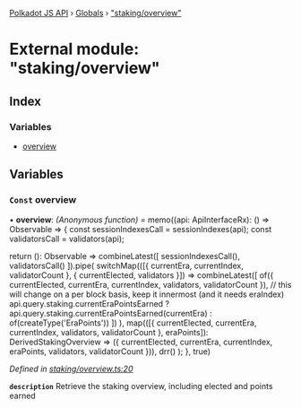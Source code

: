 [Polkadot JS API](../README.md) › [Globals](../globals.md) › ["staking/overview"](_staking_overview_.md)

# External module: "staking/overview"

## Index

### Variables

* [overview](_staking_overview_.md#const-overview)

## Variables

### `Const` overview

• **overview**: *(Anonymous function)* =  memo((api: ApiInterfaceRx): () => Observable<DerivedStakingOverview> => {
  const sessionIndexesCall = sessionIndexes(api);
  const validatorsCall = validators(api);

  return (): Observable<DerivedStakingOverview> =>
    combineLatest([
      sessionIndexesCall(),
      validatorsCall()
    ]).pipe(
      switchMap(([{ currentEra, currentIndex, validatorCount }, { currentElected, validators }]) =>
        combineLatest([
          of({ currentElected, currentEra, currentIndex, validators, validatorCount }),
          // this will change on a per block basis, keep it innermost (and it needs eraIndex)
          api.query.staking.currentEraPointsEarned
            ? api.query.staking.currentEraPointsEarned<EraPoints>(currentEra)
            : of(createType('EraPoints'))
        ])
      ),
      map(([{ currentElected, currentEra, currentIndex, validators, validatorCount }, eraPoints]): DerivedStakingOverview => ({
        currentElected, currentEra, currentIndex, eraPoints, validators, validatorCount
      })),
      drr()
    );
}, true)

*Defined in [staking/overview.ts:20](https://github.com/polkadot-js/api/blob/fcf89d1501/packages/api-derive/src/staking/overview.ts#L20)*

**`description`** Retrieve the staking overview, including elected and points earned
